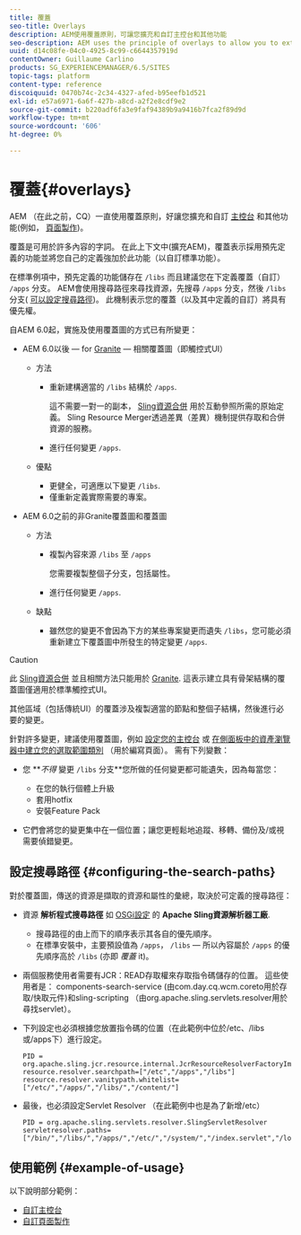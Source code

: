 ```yaml
---
title: 覆蓋
seo-title: Overlays
description: AEM使用覆蓋原則，可讓您擴充和自訂主控台和其他功能
seo-description: AEM uses the principle of overlays to allow you to extend and customize the consoles and other functionality
uuid: d14c08fe-04c0-4925-8c99-c6644357919d
contentOwner: Guillaume Carlino
products: SG_EXPERIENCEMANAGER/6.5/SITES
topic-tags: platform
content-type: reference
discoiquuid: 0470b74c-2c34-4327-afed-b95eefb1d521
exl-id: e57a6971-6a6f-427b-a8cd-a2f2e8cdf9e2
source-git-commit: b220adf6fa3e9faf94389b9a9416b7fca2f89d9d
workflow-type: tm+mt
source-wordcount: '606'
ht-degree: 0%

---
```


# 覆蓋{#overlays}

AEM （在此之前，CQ）一直使用覆蓋原則，好讓您擴充和自訂 [主控台](/help/sites-developing/customizing-consoles-touch.md) 和其他功能(例如， [頁面製作](/help/sites-developing/customizing-page-authoring-touch.md))。

覆蓋是可用於許多內容的字詞。 在此上下文中(擴充AEM)，覆蓋表示採用預先定義的功能並將您自己的定義強加於此功能（以自訂標準功能）。

在標準例項中，預先定義的功能儲存在 `/libs` 而且建議您在下定義覆蓋（自訂） `/apps` 分支。 AEM會使用搜尋路徑來尋找資源，先搜尋 `/apps` 分支，然後 `/libs` 分支( [可以設定搜尋路徑](#configuring-the-search-paths))。 此機制表示您的覆蓋（以及其中定義的自訂）將具有優先權。

自AEM 6.0起，實施及使用覆蓋圖的方式已有所變更：

* AEM 6.0以後 — for [Granite](https://helpx.adobe.com/experience-manager/6-5/sites/developing/using/reference-materials/granite-ui/api/index.html) — 相關覆蓋圖（即觸控式UI）

   * 方法

      * 重新建構適當的 `/libs` 結構於 `/apps`.

         這不需要一對一的副本， [Sling資源合併](/help/sites-developing/sling-resource-merger.md) 用於互動參照所需的原始定義。 Sling Resource Merger透過差異（差異）機制提供存取和合併資源的服務。

      * 進行任何變更 `/apps`.
   * 優點

      * 更健全，可適應以下變更 `/libs`.
      * 僅重新定義實際需要的專案。


* AEM 6.0之前的非Granite覆蓋圖和覆蓋圖

   * 方法

      * 複製內容來源 `/libs` 至 `/apps`

         您需要複製整個子分支，包括屬性。

      * 進行任何變更 `/apps`.
   * 缺點

      * 雖然您的變更不會因為下方的某些專案變更而遺失 `/libs`，您可能必須重新建立下覆蓋圖中所發生的特定變更 `/apps`.


>[!CAUTION]
>
>此 [Sling資源合併](/help/sites-developing/sling-resource-merger.md) 並且相關方法只能用於 [Granite](https://helpx.adobe.com/experience-manager/6-5/sites/developing/using/reference-materials/granite-ui/api/index.html). 這表示建立具有骨架結構的覆蓋圖僅適用於標準觸控式UI。
>
>其他區域（包括傳統UI）的覆蓋涉及複製適當的節點和整個子結構，然後進行必要的變更。

針對許多變更，建議使用覆蓋圖，例如 [設定您的主控台](/help/sites-developing/customizing-consoles-touch.md#create-a-custom-console) 或 [在側面板中的資產瀏覽器中建立您的選取範圍類別](/help/sites-developing/customizing-page-authoring-touch.md#add-new-selection-category-to-asset-browser) （用於編寫頁面）。 需有下列變數：

* 您 ***不得* 變更 `/libs` 分支&#x200B;**您所做的任何變更都可能遺失，因為每當您：

   * 在您的執行個體上升級
   * 套用hotfix
   * 安裝Feature Pack

* 它們會將您的變更集中在一個位置；讓您更輕鬆地追蹤、移轉、備份及/或視需要偵錯變更。

## 設定搜尋路徑 {#configuring-the-search-paths}

對於覆蓋圖，傳送的資源是擷取的資源和屬性的彙總，取決於可定義的搜尋路徑：

* 資源 **解析程式搜尋路徑** 如 [OSGi設定](/help/sites-deploying/configuring-osgi.md) 的 **Apache Sling資源解析器工廠**.

   * 搜尋路徑的由上而下的順序表示其各自的優先順序。
   * 在標準安裝中，主要預設值為 `/apps`， `/libs`  — 所以內容屬於 `/apps` 的優先順序高於 `/libs` (亦即 *覆蓋* it)。

* 兩個服務使用者需要有JCR：READ存取權來存取指令碼儲存的位置。 這些使用者是： components-search-service (由com.day.cq.wcm.coreto用於存取/快取元件)和sling-scripting （由org.apache.sling.servlets.resolver用於尋找servlet）。
* 下列設定也必須根據您放置指令碼的位置（在此範例中位於/etc、/libs或/apps下）進行設定。

   ```
   PID = org.apache.sling.jcr.resource.internal.JcrResourceResolverFactoryImpl
   resource.resolver.searchpath=["/etc","/apps","/libs"]
   resource.resolver.vanitypath.whitelist=["/etc/","/apps/","/libs/","/content/"]
   ```

* 最後，也必須設定Servlet Resolver （在此範例中也是為了新增/etc）

   ```
   PID = org.apache.sling.servlets.resolver.SlingServletResolver
   servletresolver.paths=["/bin/","/libs/","/apps/","/etc/","/system/","/index.servlet","/login.servlet","/services/"]
   ```

## 使用範例 {#example-of-usage}

以下說明部分範例：

* [自訂主控台](/help/sites-developing/customizing-consoles-touch.md)
* [自訂頁面製作](/help/sites-developing/customizing-page-authoring-touch.md)
